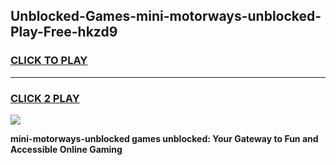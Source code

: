 
## Unblocked-Games-mini-motorways-unblocked-Play-Free-hkzd9
<h3>
<a href="https://premium76.site?title=mini-motorways-unblocked&ref=20M">CLICK TO PLAY</a></h3>
<hr>

<h3>
<a href="https://premium76.site?title=mini-motorways-unblocked&ref=20M">CLICK 2 PLAY</a>
  
</h3>

<a href="https://premium76.site?title=mini-motorways-unblocked&ref=19M"><img src="https://clearcache.store/games.png"></a>


**mini-motorways-unblocked games unblocked: Your Gateway to Fun and Accessible Online Gaming**
